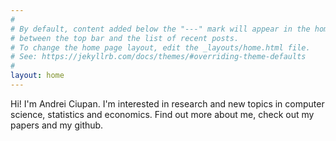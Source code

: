```yaml
---
#
# By default, content added below the "---" mark will appear in the home page
# between the top bar and the list of recent posts.
# To change the home page layout, edit the _layouts/home.html file.
# See: https://jekyllrb.com/docs/themes/#overriding-theme-defaults
#
layout: home
---
```

Hi! I'm Andrei Ciupan. I'm interested in research and new topics in computer science, statistics and economics. Find out more about me, check out my papers and my github.
